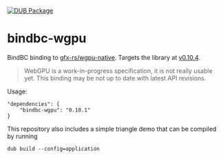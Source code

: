 [![DUB Package](https://img.shields.io/dub/v/bindbc-wgpu.svg)](https://code.dlang.org/packages/bindbc-wgpu)

# bindbc-wgpu
BindBC binding to [gfx-rs/wgpu-native](https://github.com/gfx-rs/wgpu-native). Targets the library at [v0.10.4](https://github.com/gfx-rs/wgpu-native/releases/tag/v0.10.4.1).

> WebGPU is a work-in-progress specification, it is not really usable yet. This binding may be not up to date with latest API revisions.

Usage:
```
"dependencies": {
    "bindbc-wgpu": "0.10.1"
}
```

This repository also includes a simple triangle demo that can be compiled by running 

`dub build --config=application`
